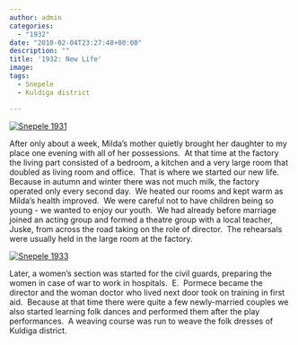 ```yaml
---
author: admin
categories:
  - "1932"
date: "2010-02-04T23:27:48+00:00"
description: ""
title: '1932: New Life'
image: 
tags: 
  - Snepele
  - Kuldiga district

---
```

[![Snepele 1931](http://farm3.static.flickr.com/2746/4271159702_fde404e142.jpg)](http://www.flickr.com/photos/64918212@N00/4271159702/ "Snepele 1931")

After only about a week, Milda’s mother quietly brought her daughter to my place one evening with all of her possessions.  At that time at the factory the living part consisted of a bedroom, a kitchen and a very large room that doubled as living room and office.  That is where we started our new life.  Because in autumn and winter there was not much milk, the factory operated only every second day.  We heated our rooms and kept warm as Milda’s health improved.  We were careful not to have children being so young - we wanted to enjoy our youth.  We had already before marriage joined an acting group and formed a theatre group with a local teacher, Juske, from across the road taking on the role of director.  The rehearsals were usually held in the large room at the factory.

[![Snepele 1933](http://farm5.static.flickr.com/4059/4270512873_2452fed40a.jpg)](http://www.flickr.com/photos/64918212@N00/4270512873/ "Snepele 1933")

Later, a women’s section was started for the civil guards, preparing the women in case of war to work in hospitals.  E.  Pormece became the director and the woman doctor who lived next door took on training in first aid.  Because at that time there were quite a few newly-married couples we also started learning folk dances and performed them after the play performances.  A weaving course was run to weave the folk dresses of Kuldiga district.
